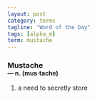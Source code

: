 ```yaml
---
layout: post
category: terms
tagline: "Word of the Day"
tags: [alpha_m]
term: mustache
---
```


<h3>Mustache<br/> <small>&mdash; n. (mus<span>&middot;</span>tache)</small></h3>
<p><ol><li>a need to secretly store</li>
</ol></p>
